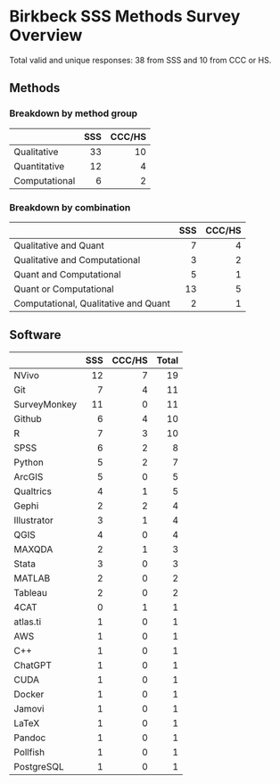 # Birkbeck SSS Methods Survey Overview

Total valid and unique responses: 38 from SSS and 10 from CCC or HS.

## Methods

### Breakdown by method group

|              | SSS| CCC/HS|
|:-------------|---:|------:|
|Qualitative   |  33|     10|
|Quantitative  |  12|      4|
|Computational |   6|      2|

### Breakdown by combination

|                                     | SSS| CCC/HS|
|:------------------------------------|---:|------:|
|Qualitative and Quant                |   7|      4|
|Qualitative and Computational        |   3|      2|
|Quant and Computational              |   5|      1|
|Quant or Computational               |  13|      5|
|Computational, Qualitative and Quant |   2|      1|

## Software

|             | SSS| CCC/HS| Total|
|:------------|---:|------:|-----:|
|NVivo        |  12|      7|    19|
|Git          |   7|      4|    11|
|SurveyMonkey |  11|      0|    11|
|Github       |   6|      4|    10|
|R            |   7|      3|    10|
|SPSS         |   6|      2|     8|
|Python       |   5|      2|     7|
|ArcGIS       |   5|      0|     5|
|Qualtrics    |   4|      1|     5|
|Gephi        |   2|      2|     4|
|Illustrator  |   3|      1|     4|
|QGIS         |   4|      0|     4|
|MAXQDA       |   2|      1|     3|
|Stata        |   3|      0|     3|
|MATLAB       |   2|      0|     2|
|Tableau      |   2|      0|     2|
|4CAT         |   0|      1|     1|
|atlas.ti     |   1|      0|     1|
|AWS          |   1|      0|     1|
|C++          |   1|      0|     1|
|ChatGPT      |   1|      0|     1|
|CUDA         |   1|      0|     1|
|Docker       |   1|      0|     1|
|Jamovi       |   1|      0|     1|
|LaTeX        |   1|      0|     1|
|Pandoc       |   1|      0|     1|
|Pollfish     |   1|      0|     1|
|PostgreSQL   |   1|      0|     1|
